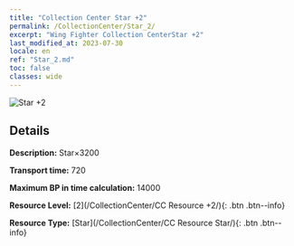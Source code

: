 ```yaml
---
title: "Collection Center Star +2"
permalink: /CollectionCenter/Star_2/
excerpt: "Wing Fighter Collection CenterStar +2"
last_modified_at: 2023-07-30
locale: en
ref: "Star_2.md"
toc: false
classes: wide
---
```



![Star +2](/images/cc/CC_Star_2.png)

## Details

  **Description:** Star×3200

  **Transport time:** 720

  **Maximum BP in time calculation:** 14000

  **Resource Level:** [2](/CollectionCenter/CC Resource +2/){: .btn .btn--info}

  **Resource Type:** [Star](/CollectionCenter/CC Resource Star/){: .btn .btn--info}

